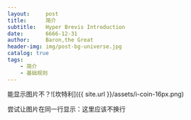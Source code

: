 ```yaml
---
layout:     post
title:      简介
subtitle:   Hyper Brevis Introduction
date:       6666-12-31
author:     Baron,the Great
header-img: img/post-bg-universe.jpg
catalog: true
tags:
    - 简介
    - 基础规则
---
```




能显示图片不？![坎特利]({{ site.url }}/assets/i-coin-16px.png)

尝试让图片在同一行显示：<span style="width:16px;height:16px;background-image: url( {{ site.url }}/assets/i-coin-16px )"><a href="#" style="display:none;">坎特利</a></span>这里应该不换行


